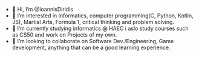 - 👋 Hi, I’m @IoannisDiridis
- 👀 I’m interested in Informatics, computer programming(C, Python, Kotlin, JS), Martial Arts, Formula 1, critical thinking and problem solving.
- 🌱 I’m currently studying informatics @ HAEC i aslo study courses such as CS50 and work on Projects of my own.
- 💞️ I’m looking to collaborate on Software Dev./Engineering, Game development, anything that can be a good learning experience.

<!---
IoannisDiridis/IoannisDiridis is a ✨ special ✨ repository because its `README.md` (this file) appears on your GitHub profile.
You can click the Preview link to take a look at your changes.
--->
